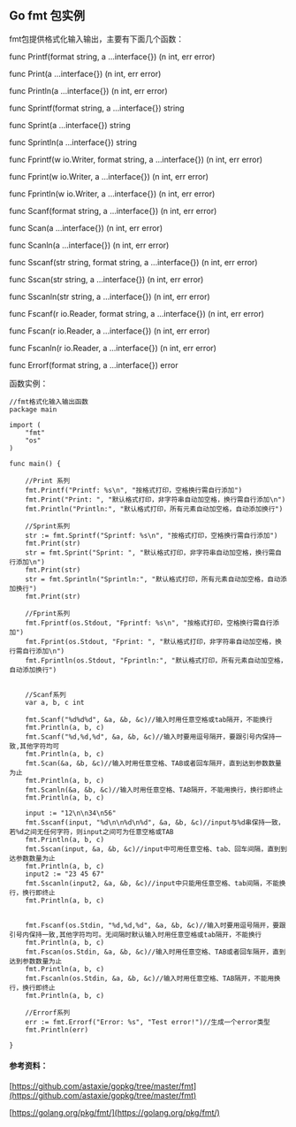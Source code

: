## Go fmt 包实例

fmt包提供格式化输入输出，主要有下面几个函数：
>
func Printf(format string, a ...interface{}) (n int, err error)
>
func Print(a ...interface{}) (n int, err error)
>
func Println(a ...interface{}) (n int, err error)
>
func Sprintf(format string, a ...interface{}) string
>
func Sprint(a ...interface{}) string
>
func Sprintln(a ...interface{}) string
>
func Fprintf(w io.Writer, format string, a ...interface{}) (n int, err error)
>
func Fprint(w io.Writer, a ...interface{}) (n int, err error)
>
func Fprintln(w io.Writer, a ...interface{}) (n int, err error)
>
func Scanf(format string, a ...interface{}) (n int, err error)
>
func Scan(a ...interface{}) (n int, err error)
>
func Scanln(a ...interface{}) (n int, err error)
>
func Sscanf(str string, format string, a ...interface{}) (n int, err error)
>
func Sscan(str string, a ...interface{}) (n int, err error)
>
func Sscanln(str string, a ...interface{}) (n int, err error)
>
func Fscanf(r io.Reader, format string, a ...interface{}) (n int, err error)
>
func Fscan(r io.Reader, a ...interface{}) (n int, err error)
>
func Fscanln(r io.Reader, a ...interface{}) (n int, err error)
>
func Errorf(format string, a ...interface{}) error

函数实例：

```
//fmt格式化输入输出函数
package main

import (
	"fmt"
	"os"
)

func main() {
	
	//Print 系列
	fmt.Printf("Printf: %s\n", "按格式打印，空格换行需自行添加")
	fmt.Print("Print: ", "默认格式打印，非字符串自动加空格，换行需自行添加\n")
	fmt.Println("Println:", "默认格式打印，所有元素自动加空格，自动添加换行")

	//Sprint系列
	str := fmt.Sprintf("Sprintf: %s\n", "按格式打印，空格换行需自行添加")
	fmt.Print(str)
	str = fmt.Sprint("Sprint: ", "默认格式打印，非字符串自动加空格，换行需自行添加\n")
	fmt.Print(str)
	str = fmt.Sprintln("Sprintln:", "默认格式打印，所有元素自动加空格，自动添加换行")
	fmt.Print(str)

	//Fprint系列
	fmt.Fprintf(os.Stdout, "Fprintf: %s\n", "按格式打印，空格换行需自行添加")
	fmt.Fprint(os.Stdout, "Fprint: ", "默认格式打印，非字符串自动加空格，换行需自行添加\n")
	fmt.Fprintln(os.Stdout, "Fprintln:", "默认格式打印，所有元素自动加空格，自动添加换行")

	
	//Scanf系列
	var a, b, c int
	
	fmt.Scanf("%d%d%d", &a, &b, &c)//输入时用任意空格或tab隔开，不能换行
	fmt.Println(a, b, c)
	fmt.Scanf("%d,%d,%d", &a, &b, &c)//输入时要用逗号隔开，要跟引号内保持一致,其他字符均可
	fmt.Println(a, b, c)
	fmt.Scan(&a, &b, &c)//输入时用任意空格、TAB或者回车隔开，直到达到参数数量为止
	fmt.Println(a, b, c)
	fmt.Scanln(&a, &b, &c)//输入时用任意空格、TAB隔开，不能用换行，换行即终止
	fmt.Println(a, b, c)

	input := "12\n\n34\n56"
	fmt.Sscanf(input, "%d\n\n%d\n%d", &a, &b, &c)//input与%d串保持一致，若%d之间无任何字符，则input之间可为任意空格或TAB
	fmt.Println(a, b, c)
	fmt.Sscan(input, &a, &b, &c)//input中可用任意空格、tab、回车间隔，直到到达参数数量为止
	fmt.Println(a, b, c)
	input2 := "23 45 67"
	fmt.Sscanln(input2, &a, &b, &c)//input中只能用任意空格、tab间隔，不能换行，换行即终止
	fmt.Println(a, b, c)
	

	fmt.Fscanf(os.Stdin, "%d,%d,%d", &a, &b, &c)//输入时要用逗号隔开，要跟引号内保持一致,其他字符均可。无间隔时默认输入时用任意空格或tab隔开，不能换行
	fmt.Println(a, b, c)
	fmt.Fscan(os.Stdin, &a, &b, &c)//输入时用任意空格、TAB或者回车隔开，直到达到参数数量为止
	fmt.Println(a, b, c)
	fmt.Fscanln(os.Stdin, &a, &b, &c)//输入时用任意空格、TAB隔开，不能用换行，换行即终止
	fmt.Println(a, b, c)

	//Errorf系列
	err := fmt.Errorf("Error: %s", "Test error!")//生成一个error类型
	fmt.Println(err)

}
```

#### 参考资料：
[https://github.com/astaxie/gopkg/tree/master/fmt](https://github.com/astaxie/gopkg/tree/master/fmt)

[https://golang.org/pkg/fmt/](https://golang.org/pkg/fmt/)